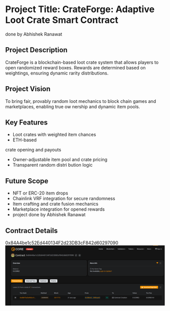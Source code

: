 # Project Title: CrateForge: Adaptive Loot Crate Smart Contract
done by Abhishek Ranawat 
## Project Description

CrateForge is a blockchain-based loot crate system that allows players to open randomized reward boxes. Rewards are determined based on weightings, ensuring dynamic rarity distributions.

## Project Vision

To bring fair, provably random loot mechanics to block chain games and marketplaces, enabling true ow nership and dynamic item   pools.

## Key Features

- Loot crates with weighted item chances
- ETH-based

 crate opening and payouts
- Owner-adjustable item pool and crate pricing
- Transparent random distri bution logic

## Future Scope 

- NFT or ERC-20 item drops
- Chainlink VRF integration for secure randomness
- Item crafting and crate fusion mechanics
- Marketplace integration for opened rewards
- project done by Abhishek Ranawat 

## Contract Details
0x84A4be1c52Ed440134F2d23DB3cF842d60297090
![alt text](image.png)
